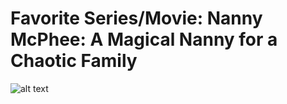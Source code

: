 # Favorite Series/Movie:  Nanny McPhee: A Magical Nanny for a Chaotic Family 
![alt text](https://static.tvtropes.org/pmwiki/pub/images/nannymcphee2005.jpg)
